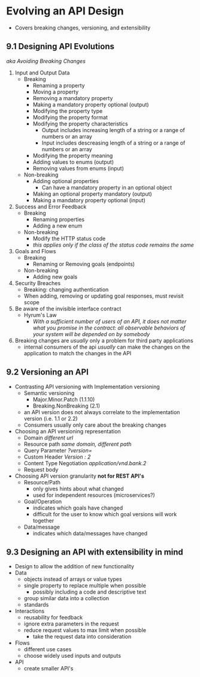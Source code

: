 # Evolving an API Design
- Covers breaking changes, versioning, and extensibility
## 9.1 Designing API Evolutions 
*aka Avoiding Breaking Changes*
1. Input and Output Data
    - Breaking
        - Renaming a property
        - Moving a property
        - Removing a mandatory property
        - Making a mandatory property optional (output)
        - Modifying the property type
        - Modifying the property format
        - Modifying the property characteristics
            - Output includes increasing length of a string or a range of numbers or an array
            - Input includes descreasing length of a string or a range of numbers or an array
        - Modifying the property meaning
        - Adding values to enums (output)
        - Removing values from enums (input)
    - Non-breaking
        - Adding optional properties
            - Can have a mandatory property in an optional object
        - Making an optional property mandatory (output)
        - Making a mandatory property optional (input)
2. Success and Error Feedback
    - Breaking
        - Renaming properties
        - Adding a new enum
    - Non-breaking
        - Modify the HTTP status code
        - *this applies only if the class of the status code remains the same*
3. Goals and Flows
    - Breaking
        - Renaming or Removing goals (endpoints)
    - Non-breaking
        - Adding new goals
4. Security Breaches
    - Breaking: changing authentication
    - When adding, removing or updating goal responses, must revisit scope 
5. Be aware of the invisible interface contract
    - Hyrum's Law
        - *With a sufficient number of users of an API, it does not matter what you promise in the contract:*
        *all observable behaviors of your system will be depended on by somebody*
6. Breaking changes are *usually* only a problem for third party applications
    - internal consumers of the api *usually* can make the changes on the application to match the changes in the API
## 9.2 Versioning an API
- Contrasting API versioning with Implementation versioning
    - Semantic versioning
        - Major.Minor.Patch (1.1.10)
        - Breaking.NonBreaking (2.1)
    - an API version does not always correlate to the implementation version (i.e. 1.1 or 2.2)
    - Consumers usually only care about the breaking changes
- Choosing an API versioning representation
    - Domain *different url*
    - Resource path *same domain, different path*
    - Query Parameter *?version=*
    - Custom Header *Version : 2*
    - Content Type Negotiation *application/vnd.bank.2*
    - Request body
- Choosing API version granularity **not for REST API's**
    - Resource/Path
        - only gives hints about what changed
        - used for independent resources (microservices?)
    - Goal/Operation
        - indicates which goals have changed
        - difficult for the user to know which goal versions will work together
    - Data/message
        - indicates which data/messages have changed
## 9.3 Designing an API with extensibility in mind
- Design to allow the addition of new functionality
- Data
    - objects instead of arrays or value types
    - single property to replace multiple when possible
        - possibly including a code and descriptive text 
    - group similar data into a collection
    - standards
- Interactions 
    - reusability for feedback
    - ignore extra parameters in the request
    - reduce request values to max limit when possible
        - take the request data into consideration
- Flows
    - different use cases
    - choose widely used inputs and outputs
- API
    - create smaller API's
